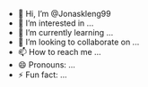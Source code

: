 - 👋 Hi, I’m @Jonaskleng99
- 👀 I’m interested in ...
- 🌱 I’m currently learning ...
- 💞️ I’m looking to collaborate on ...
- 📫 How to reach me ...
- 😄 Pronouns: ...
- ⚡ Fun fact: ...

<!---
Jonaskleng99/# https://tea.xyz/what-is-this-file
---
version: 1.0.0
codeOwners:
  - '0x5E0C8e63089Ac430399f8c5208bb7c054E7BB932'
quorum: 1
 is a ✨ special ✨ repository because its `README.md` (this file) appears on your GitHub profile.
You can click the Preview link to take a look at your changes.
--->
